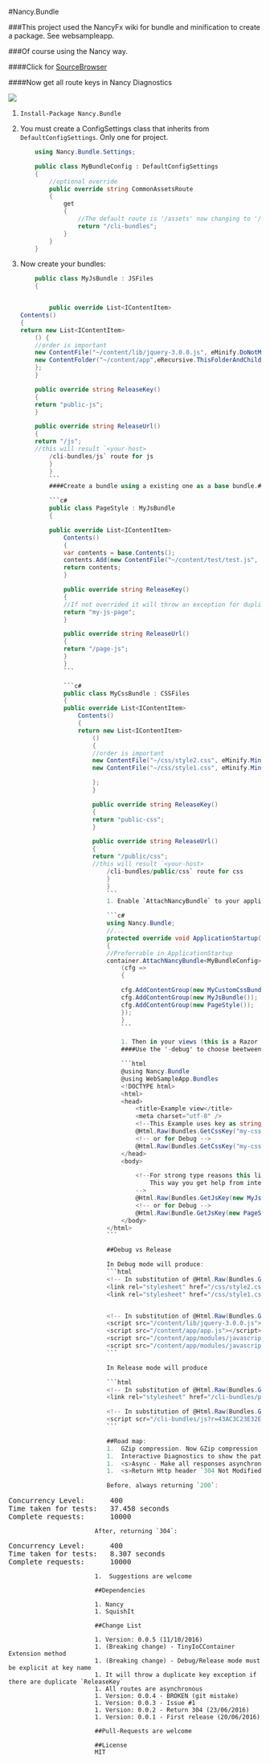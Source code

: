 #Nancy.Bundle

###This project used the NancyFx wiki for bundle and minification to create a package. See websampleapp.

###Of course using the Nancy way.

####Click for [SourceBrowser](http://sourcebrowser.io/Browse/leonibr/Nancy.Bundle.git/)

####Now get all route keys in Nancy Diagnostics

<img src="nancy-diagnostic-routes.png">

1. `Install-Package Nancy.Bundle`

1. You must create a ConfigSettings class that inherits from `DefaultConfigSettings`. Only one for project.
	```c#
		using Nancy.Bundle.Settings;

		public class MyBundleConfig : DefaultConfigSettings
		{
			//optional override
			public override string CommonAssetsRoute
			{
				get
				{
					//The default route is '/assets' now changing to '/cli-bundles'
					return "/cli-bundles";
				}
			}
		}
	```
1. Now create your bundles:
	```c#
		public class MyJsBundle : JSFiles
		{


			public override List<IContentItem>
	Contents()
	{
	return new List<IContentItem>
		() {
		//order is important
		new ContentFile("~/content/lib/jquery-3.0.0.js", eMinify.DoNotMinifyIt),
		new ContentFolder("~/content/app",eRecursive.ThisFolderAndChildrenFolders, eMinify.MinifyIt)
		};
		}

		public override string ReleaseKey()
		{
		return "public-js";
		}

		public override string ReleaseUrl()
		{
		return "/js";
		//this will result `<your-host>
			/cli-bundles/js` route for js
			}
			}
			```
			####Create a bundle using a existing one as a base bundle.####

			```c#
			public class PageStyle : MyJsBundle
			{

			public override List<IContentItem>
				Contents()
				{
				var contents = base.Contents();
				contents.Add(new ContentFile("~/content/test/test.js", eMinify.MinifyIt));
				return contents;
				}

				public override string ReleaseKey()
				{
				//If not overrided it will throw an exception for duplicate key. Because the `MyJsBundle.ReleaseKey` is aleready stored.
				return "my-js-page";
				}

				public override string ReleaseUrl()
				{
				return "/page-js";
				}
				}
				```

				```c#
				public class MyCssBundle : CSSFiles
				{
				public override List<IContentItem>
					Contents()
					{
					return new List<IContentItem>
						()
						{
						//order is important
						new ContentFile("~/css/style2.css", eMinify.MinifyIt),
						new ContentFile("~/css/style1.css", eMinify.MinifyIt)

						};
						}

						public override string ReleaseKey()
						{
						return "public-css";
						}

						public override string ReleaseUrl()
						{
						return "/public/css";
						//this will result `<your-host>
							/cli-bundles/public/css` route for css
							}
							}
							```
							1. Enable `AttachNancyBundle` to your applications bootstrapper class

							```c#
							using Nancy.Bundle;
							//...
							protected override void ApplicationStartup(TinyIoCContainer container, IPipelines pipelines)
							{
							//Preferrable in ApplicationStartup
							container.AttachNancyBundle<MyBundleConfig>
								(cfg =>
								{

								cfg.AddContentGroup(new MyCustomCssBundle());
								cfg.AddContentGroup(new MyJsBundle());
								cfg.AddContentGroup(new PageStyle());
								});
								}
								```

								1. Then in your views (this is a Razor View, but should work in other view engines as well).
								####Use the '-debug' to choose beetween a Release or Debug set of rendering.####

								```html
								@using Nancy.Bundle
								@using WebSampleApp.Bundles
								<!DOCTYPE html>
								<html>
								<head>
									<title>Example view</title>
									<meta charset="utf-8" />
									<!--This Example uses key as string -->
									@Html.Raw(Bundles.GetCssKey("my-css"))
									<!-- or for Debug -->
									@Html.Raw(Bundles.GetCssKey("my-css-debug"))
								</head>
								<body>

									<!--For strong type reasons this line uses an instance of the bundle to get the key
										This way you get help from intellisense
									-->
									@Html.Raw(Bundles.GetJsKey(new MyJsBundle().ReleaseKey()))
									<!-- or for Debug -->
									@Html.Raw(Bundle.GetJsKey(new PageStyle().ReleaseKey() + "-debug"))
								</body>
							</html>
							```

							##Debug vs Release

							In Debug mode will produce:
							```html
							<!-- In substitution of @Html.Raw(Bundles.GetCssKey("my-css-debug")))-->
							<link rel="stylesheet" href="/css/style2.css" />
							<link rel="stylesheet" href="/css/style1.css" />


							<!-- In substitution of @Html.Raw(Bundles.GetJsKey(new MyJsBundle().ReleaseKey() + "-debug")-->
							<script src="/content/lib/jquery-3.0.0.js"></script>
							<script src="/content/app/app.js"></script>
							<script src="/content/app/modules/javascript.js"></script>
							<script src="/content/app/modules/javascriptFile2.js"></script>
							```

							In Release mode will produce

							```html
							<!-- In substitution of @Html.Raw(Bundles.GetCssKey("my-css")))-->
							<link rel="stylesheet" href="/cli-bundles/public/css?r=23AE1B33C234C23E3B09673C" />

							<!-- In substitution of @Html.Raw(Bundles.GetJsKey(new MyJsBundle().ReleaseKey())-->
							<script scr="/cli-bundles/js?r=43AC3C23E32E24F234E3443AD"></script>
							```

							##Road map:
							1.  GZip compression. Now GZip compression is up web server (IIS/Nginx/etc), but in some cases you are not allowed to set this feature due to permission, or you are deploying a self host application where theres no web server.
							1.  Interactive Diagnostics to show the path of content files. Now only show the routes.
							1.  <s>Async - Make all responses asynchronous</s>(Done!)
							1.  <s>Return Http header `304 Not Modified` for etag aleready sent to client. Now it always return `200 OK` and always leave to the browser control the use of the client cache</s>(Done!)

							Before, always returning `200`:
<pre>
Concurrency Level:	    400
Time taken for tests:   37.458 seconds
Complete requests:		10000
</pre>

							After, returning `304`:
<pre>
Concurrency Level:      400
Time taken for tests:   8.307 seconds
Complete requests:	    10000
</pre>
							1.  Suggestions are welcome

							##Dependencies

							1. Nancy
							1. SquishIt

							##Change List

							1. Version: 0.0.5 (11/10/2016)
							1. (Breaking change) - TinyIoCContainer Extension method
							1. (Breaking change) - Debug/Release mode must be explicit at key name
							1. It will throw a duplicate key exception if there are duplicate `ReleaseKey`
							1. All routes are asynchronous
							1. Version: 0.0.4 - BROKEN (git mistake)
							1. Version: 0.0.3 - Issue #1
							1. Version: 0.0.2 - Return 304 (23/06/2016)
							1. Version: 0.0.1 - First release (20/06/2016)

							##Pull-Requests are welcome

							##License
							MIT
